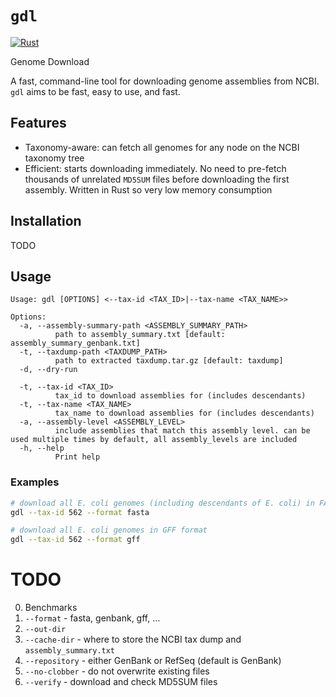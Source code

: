 # `gdl`

[![Rust](https://github.com/audy/gdl/actions/workflows/rust.yml/badge.svg)](https://github.com/audy/gdl/actions/workflows/rust.yml)

Genome Download

A fast, command-line tool for downloading genome assemblies from NCBI. `gdl`
aims to be fast, easy to use, and fast.

## Features

- Taxonomy-aware: can fetch all genomes for any node on the NCBI taxonomy tree
- Efficient: starts downloading immediately. No need to pre-fetch thousands of
  unrelated `MD5SUM` files before downloading the first assembly. Written in
  Rust so very low memory consumption

## Installation

TODO

## Usage

```
Usage: gdl [OPTIONS] <--tax-id <TAX_ID>|--tax-name <TAX_NAME>>

Options:
  -a, --assembly-summary-path <ASSEMBLY_SUMMARY_PATH>
          path to assembly_summary.txt [default: assembly_summary_genbank.txt]
  -t, --taxdump-path <TAXDUMP_PATH>
          path to extracted taxdump.tar.gz [default: taxdump]
  -d, --dry-run

  -t, --tax-id <TAX_ID>
          tax_id to download assemblies for (includes descendants)
  -t, --tax-name <TAX_NAME>
          tax_name to download assemblies for (includes descendants)
  -a, --assembly-level <ASSEMBLY_LEVEL>
          include assemblies that match this assembly level. can be used multiple times by default, all assembly_levels are included
  -h, --help
          Print help
```

### Examples

```sh
# download all E. coli genomes (including descendants of E. coli) in FASTA format
gdl --tax-id 562 --format fasta

# download all E. coli genomes in GFF format
gdl --tax-id 562 --format gff
```

# TODO

0. Benchmarks
1. `--format` - fasta, genbank, gff, ...
2. `--out-dir`
3. `--cache-dir` - where to store the NCBI tax dump and `assembly_summary.txt`
4. `--repository` - either GenBank or RefSeq (default is GenBank)
5. `--no-clobber` - do not overwrite existing files
6. `--verify` - download and check MD5SUM files
